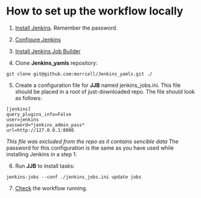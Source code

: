 How to set up the workflow locally
==================================

1. [Install Jenkins](https://jenkins.io/doc/book/installing/). Remember the 
password.
2. [Configure Jenkins](Configure\_Jenkins.md)

3. [Install Jenkins Job Builder](https://docs.openstack.org/infra/jenkins-job-builder/)
4. Clone **Jenkins\_yamls** repository:

```
git clone git@github.com:morriell/Jenkins_yamls.git ./
```

5. Create a configuration file for **JJB** named jenkins\_jobs.ini. This file 
should be placed in a root of just-downloaded repo. The file should look as 
follows:

```
[jenkins]
query_plugins_info=False
user=jenkins
password=*jenkins_admin_pass*
url=http://127.0.0.1:8080

```
*This file was excluded from the repo as it contains sencible data*
The password for this configuration is the same as you have used while 
installing Jenkins in a step 1.

6. Run **JJB** to install tasks:

```
jenkins-jobs --conf ./jenkins_jobs.ini update jobs
```

7. [Check](How-to-check.md) the workflow running.
